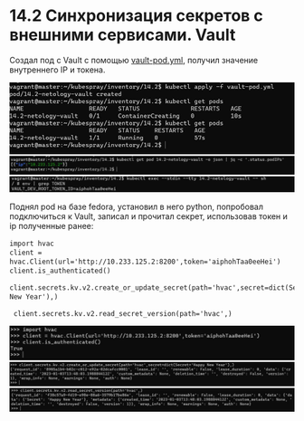 # 14.2 Синхронизация секретов с внешними сервисами. Vault

Cоздал под с Vault c помощью [vault-pod.yml](https://github.com/Dmitriy-rzn/Homework/blob/main/14.2/vault-pod.yml), получил значение внутреннего IP и токена.

![](https://github.com/Dmitriy-rzn/Homework/blob/main/14.2/1.JPG)
![](https://github.com/Dmitriy-rzn/Homework/blob/main/14.2/2.JPG)
![](https://github.com/Dmitriy-rzn/Homework/blob/main/14.2/2.5.JPG)

Поднял pod на базе fedora, установил в него python, попробовал подключиться к Vault, записал и прочитал секрет, использовав токен и ip полученные ранее:
```
import hvac
client = hvac.Client(url='http://10.233.125.2:8200',token='aiphohTaa0eeHei')
client.is_authenticated()
```
```
client.secrets.kv.v2.create_or_update_secret(path='hvac',secret=dict(Secret='Happy New Year'),)
```
```
 client.secrets.kv.v2.read_secret_version(path='hvac',)
```
![](https://github.com/Dmitriy-rzn/Homework/blob/main/14.2/3.JPG)
![](https://github.com/Dmitriy-rzn/Homework/blob/main/14.2/4.JPG)
![](https://github.com/Dmitriy-rzn/Homework/blob/main/14.2/5.JPG)
